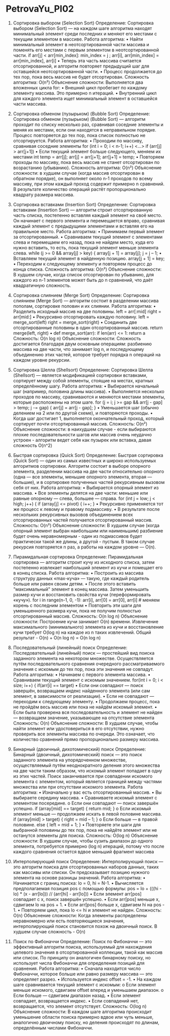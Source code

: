 # PetrovaYu_PI02
1. Сортировка выбором (Selection Sort)
Определение: Сортировка выбором (Selection Sort) — на каждом шаге алгоритма находят минимальный элемент среди последних и меняют его местами с текущим элементом в массиве.
Работа алгоритма: 
•	Найти минимальный элемент в неотсортированной части массива и поменять его местами с первым элементом в неотсортированной части.
if arr[j] < arr[min_index]: min_index = j ;
arr[i], arr[min_index] = arr[min_index], arr[i]
•	Теперь эта часть массива считается отсортированной, и алгоритм повторяет предыдущий шаг для оставшейся неотсортированной части.
•	Процесс продолжается до тех пор, пока весь массив не будет отсортирован.
Сложность алгоритма: O(n²)
Объяснение сложности: Выполняется два вложенных цикла for: 
•	Внешний цикл пробегает по каждому элементу массива. Это примерно n итераций.
•	Внутренний цикл для каждого элемента ищет минимальный элемент в оставшейся части массива.

2. Сортировка обменом (пузырьком) (Bubble Sort)
Определение: Сортировка обменом (пузырьком) (Bubble Sort) — алгоритм проходит по списку несколько раз, сравнивая соседние элементы и меняя их местами, если они находятся в неправильном порядке. Процесс повторяется до тех пор, пока список полностью не отсортируется.
Работа алгоритма:
•	Проходим по массиву, сравнивая соседние элементы
for (int i = 0; i < n-1; i++) <…>
if (arr[j] > arr[j+1])
•	Если текущий элемент больше следующего, меняем их местами
int temp = arr[j]; 
arr[j] = arr[j+1]; 
arr[j+1] = temp;
•	Повторяем проходы по массиву, пока  весь массив не станет отсортирован по возрастанию (убыванию).
Сложность алгоритма: O(n²)
Объяснение сложности: в худшем случае (когда массив отсортирован в обратном порядке), он выполняет около n-1 проходов по всему массиву, при этом каждый проход содержит примерно n сравнений.  В результате количество операций растёт пропорционально квадрату размера массива.

3. Сортировка вставками (Insertion Sort)
Определение: Сортировка вставками (Insertion Sort) — алгоритм строит отсортированную часть списка, постепенно вставляя каждый элемент на своё место. Он начинает с первого элемента и перемещается вправо, сравнивая каждый элемент с предыдущими элементами и вставляя его на правильное место.
Работа алгоритма:
•	Принимаем первый элемент за отсортированный.
•	Сравниваем текущий элемент с элементами слева и перемещаем его назад, пока не найдем место, куда его нужно вставить, то есть, пока текущий элемент меньше элемента слева.
while (j >= 0 && array[j] > key) { array[j + 1] = array[j]; j = j – 1;
•	Вставляем текущий элемент в найденную позицию.
array[j + 1] = key;
•	Переходим к следующему элементу и повторяем процесс до конца списка.
Сложность алгоритма: O(n²)
Объяснение сложности: В худшем случае, когда список отсортирован по убыванию, для каждого из n-1 элементов может быть до n сравнений, что даёт квадратичную сложность.

4. Сортировка слиянием (Merge Sort)
Определение: Сортировка слиянием (Merge Sort) — алгоритм состоит в разделении массива пополам, сортировке половин и их слиянии.
Работа алгоритма:
•	Разделить исходный массив на две половины.
left = arr[:mid] 
right = arr[mid:]
•	Рекурсивно отсортировать каждую половину.
left = merge_sort(left) 
right = merge_sort(right)
•	Соединить две отсортированные половины в один отсортированный массив.
return merge(left, right)
•	def merge_sort(arr):
if len(arr) <= 1: return a
Сложность: O(n log n)
Объяснение сложности: Сложность достигается благодаря двум основным операциям: разбиению массива на две части, что занимает log n, и последующему объединению этих частей, которое требует порядка n операций на каждом уровне рекурсии.

5. Сортировка Шелла (Shellsort)
Определение: Сортировка Шелла (Shellsort) — является модификацией сортировки вставками, сортирует между собой элементы, стоящие на местах, кратных определённому шагу.
Работа алгоритма:
•	Выбирается начальный шаг (например, половина длины массива).
•	Выполняется несколько проходов по массиву, сравниваются и меняются местами элементы, которые расположены на этом шаге.
for (j = i; j >= gap && arr[j - gap] > temp; j -= gap) { arr[j] = arr[j - gap]; }
•	Уменьшается шаг (обычно делением на 2 или по другой схеме), и повторяются проходы.
•	Когда шаг достигает 1, выполняется окончательный проход, который сортирует почти отсортированный массив.
Сложность: O(n²)
Объяснение сложности: в наихудшем случае - если выбираются плохие последовательности шагов или массив очень неудачно устроен - алгоритм ведет себя как пузырек или вставка, давая сложность O(n^2) 

6. Быстрая сортировка (Quick Sort)
Определение: Быстрая сортировка (Quick Sort) — один из самых известных и широко используемых алгоритмов сортировки. Алгоритм состоит в выборе опорного элемента, разделении массива на две части относительно опорного (одна — все элементы, меньшие опорного элемента, вторая — большие), и в сортировке полученных частей рекурсивным вызовом себя от них.
Работа алгоритма:
•	Выбирается опорный элемент из массива.
•	Все элементы делятся на две части: меньшие или равные опорному — слева, большее — справа.
for (int j = low; j < high; j++) { if (array[j] <= pivot) { i++; }
•	Рекурсивно применяется тот же процесс к левому и правому подмассиву.
•	В результате после нескольких рекурсивных вызовов объединением всех отсортированных частей получается отсортированный массив.
Сложность: O(n²)
Объяснение сложности: 
В худшем случае (когда опорный элемент выбран наибольшим или наименьшим) разбиение будет очень неравномерным - один из подмассивов будет практически такой же длины, а другой - пустым. В таком случае рекурсия повторяется n раз, а работы на каждом уровне — O(n).

7. Пирамидальная сортировка
Определение: Пирамидальная сортировка — алгоритм строит кучу из исходного списка, затем постепенно извлекает наибольший элемент из кучи и помещает его в конец списка.
Работа алгоритма:
•	Построить из массива структуру данных «max-куча» — такую, где каждый родитель больше или равен своим детям.
•	После этого вставить "максимальный" элемент в конец массива. Затем уменьшить размер кучи и восстановить свойства кучи (переформировать «кучу»).
for i in range(n-1, 0, -1): arr[i], arr[0] = arr[0], arr[i] # меняем корень с последним элементом 
•	Повторить эти шаги для уменьшенного размера кучи, пока не получим полностью отсортированный массив.
Сложность: O(n log n)
Объяснение сложности: Построение кучи занимает O(n) времени. Извлечение максимального (минимального) элемента из кучи и восстановление кучи требует O(log n) на каждое из n таких извлечений. Общий результат - O(n) + O(n log n) = O(n log n)

8. Последовательный (линейный) поиск
Определение: Последовательный (линейный) поиск — простейший вид поиска заданного элемента на некотором множестве. Осуществляется путём последовательного сравнения очередного рассматриваемого значения с искомым до тех пор, пока эти значения не совпадут.
Работа алгоритма:
•	Начинаем с первого элемента массива.
•	Сравниваем текущий элемент с искомым значением.
for(int i = 0; i < size; i++) { if(arr[i] == target)
•	Если они совпадают — поиск завершён, возвращаем индекс найденного элемента (или сам элемент, в зависимости от реализации).
•	Если не совпадают — переходим к следующему элементу.
•	Продолжаем процесс, пока не пройдём весь массив или пока не найдём искомый элемент.
•	Если была проверена вся последовательность и элемент не найден — возвращаем значение, указывающее на отсутствие элемента
Сложность: O(n)
Объяснение сложности: В худшем случае, чтобы найти элемент или удостовериться в его отсутствии, нужно проверить все элементы массива по очереди. Это означает, что количество сравнений прямо пропорционально размеру массива.

9. Бинарный (двоичный, дихотомический) поиск
Определение: Бинарный (двоичный, дихотомический) поиск — это поиск заданного элемента на упорядоченном множестве, осуществляемый путём неоднократного деления этого множества на две части таким образом, что искомый элемент попадает в одну из этих частей. Поиск заканчивается при совпадении искомого элемента с элементом, который является границей между частями множества или при отсутствии искомого элемента.
Работа алгоритма:
•	Изначально у вас есть отсортированный массив.
•	Вы выбираете середину массива.
•	Сравниваете искомый элемент с элементом посередине.
o	Если они совпадают — поиск завершён успешно.
if (array[mid] == target) { return mid; }
o	Если искомый элемент меньше — продолжаем искать в левой половине массива.
if (array[mid] > target) { right = mid – 1; }
o	Если больше — в правой половине.
else { left = mid + 1; }
•	Повторяете эти шаги для выбранной половины до тех пор, пока не найдёте элемент или не останутся элементы для поиска.
Сложность: O(log n)
Объяснение сложности: В худшем случае, чтобы сузить диапазон до одного элемента, потребуется примерно (log n) итераций, потому что после каждого сравнения остается вдвое меньший фрагмент массива

10. Интерполирующий поиск
Определение: Интерполирующий поиск — это алгоритм поиска для отсортированных наборов данных, таких как массивы или списки. Он предсказывает позицию нужного элемента на основе разницы значений.
Работа алгоритма:
•	Начинается с границ поиска: lo = 0, hi = N-1.
•	Вычисляется предполагаемая позиция pos с помощью формулы:
pos = lo + (((hi - lo) * (x - arr[lo])) // (arr[hi] - arr[lo]))
•	Если элемент arr[pos] совпадает с x, поиск завершён успешно.
•	Если arr[pos] меньше x, сдвигаем lo на pos + 1.
•	Если arr[pos] больше x, сдвигаем hi на pos - 1.
•	Повторяем цикл, пока lo <= hi и элемент не найден.
Сложность: O(n)
Объяснение сложности: Когда элементы распределены неравномерно или есть повторяющиеся значения, интерполирующий поиск становится похож на двоичный поиск. В худшем случае сложность - O(n)

11. Поиск по Фибоначчи
Определение: Поиск по Фибоначчи — это эффективный алгоритм поиска, используемый для нахождения целевого значения в отсортированной коллекции, такой как массив или список. По принципу он аналогичен бинарному поиску, но использует числа Фибоначчи для определения позиций для сравнения.
Работа алгоритма:
•	Сначала находится число Фибоначчи, которое больше или равно размеру массива — это определяет разрез.
•	Используется индекс offset = -1.
•	На каждом шаге сравнивается текущий элемент с искомым:
o	Если элемент меньше искомого, сдвигаем offset вперед и уменьшаем диапазон.
o	Если больше — сдвигаем диапазон назад.
•	Если элемент совпадает, возвращается индекс.
•	Если совпадений нет, возвращается, что элемент отсутствует.
Сложность: O(log n)
Объяснение сложности: В каждом шаге алгоритма происходит уменьшение области поиска примерно вдвое или чуть меньше, аналогично двоичному поиску, но деления происходят по длинам, определённым числами Фибоначчи.
